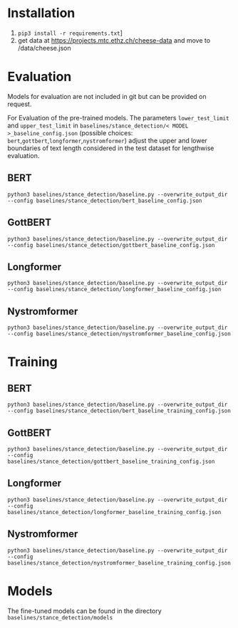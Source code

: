 # Installation

1. `pip3 install -r requirements.txt`]
2. get data at https://projects.mtc.ethz.ch/cheese-data and move to /data/cheese.json



# Evaluation 
Models for evaluation are not included in git but can be provided on request.

For Evaluation of the pre-trained models. The parameters `lower_test_limit` and `upper_test_limit` in 
`baselines/stance_detection/< MODEL >_baseline_config.json` 
(possible choices: `bert`,`gottbert`,`longformer`,`nystromformer`)
adjust the upper and lower boundaries of text length considered in the test dataset for lengthwise evaluation. 
## BERT

`python3 baselines/stance_detection/baseline.py --overwrite_output_dir --config baselines/stance_detection/bert_baseline_config.json`


## GottBERT

`python3 baselines/stance_detection/baseline.py --overwrite_output_dir --config baselines/stance_detection/gottbert_baseline_config.json`


## Longformer

`python3 baselines/stance_detection/baseline.py --overwrite_output_dir --config baselines/stance_detection/longformer_baseline_config.json`

## Nystromformer

`python3 baselines/stance_detection/baseline.py --overwrite_output_dir --config baselines/stance_detection/nystromformer_baseline_config.json`

# Training

## BERT

`python3 baselines/stance_detection/baseline.py --overwrite_output_dir --config baselines/stance_detection/bert_baseline_training_config.json`

## GottBERT

`python3 baselines/stance_detection/baseline.py --overwrite_output_dir --config baselines/stance_detection/gottbert_baseline_training_config.json`


## Longformer

`python3 baselines/stance_detection/baseline.py --overwrite_output_dir --config baselines/stance_detection/longformer_baseline_training_config.json`

## Nystromformer

`python3 baselines/stance_detection/baseline.py --overwrite_output_dir --config baselines/stance_detection/nystromformer_baseline_training_config.json`

# Models

The fine-tuned models can be found in the directory `baselines/stance_detection/models`